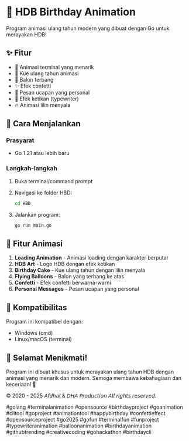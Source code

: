 # 🎉 HDB Birthday Animation

Program animasi ulang tahun modern yang dibuat dengan Go untuk merayakan HDB!

## ✨ Fitur

- 🎨 Animasi terminal yang menarik
- 🎂 Kue ulang tahun animasi
- 🎈 Balon terbang
- ✨ Efek confetti
- 🎊 Pesan ucapan yang personal
- 💫 Efek ketikan (typewriter)
- 🔥 Animasi lilin menyala

## 🚀 Cara Menjalankan

### Prasyarat

- Go 1.21 atau lebih baru

### Langkah-langkah

1. Buka terminal/command prompt
2. Navigasi ke folder HBD:

   ```bash
   cd HBD
   ```

3. Jalankan program:
   ```bash
   go run main.go
   ```

## 🎯 Fitur Animasi

1. **Loading Animation** - Animasi loading dengan karakter berputar
2. **HDB Art** - Logo HDB dengan efek ketikan
3. **Birthday Cake** - Kue ulang tahun dengan lilin menyala
4. **Flying Balloons** - Balon yang terbang ke atas
5. **Confetti** - Efek confetti berwarna-warni
6. **Personal Messages** - Pesan ucapan yang personal

## 🎨 Kompatibilitas

Program ini kompatibel dengan:

- Windows (cmd)
- Linux/macOS (terminal)

## 🎊 Selamat Menikmati!

Program ini dibuat khusus untuk merayakan ulang tahun HDB dengan animasi yang menarik dan modern. Semoga membawa kebahagiaan dan keceriaan! 🎉

© 2020 - 2025 𝘈𝘧𝘥𝘩𝘢𝘭 & 𝘋𝘏𝘈 𝘗𝘳𝘰𝘥𝘶𝘤𝘵𝘪𝘰𝘯  𝘈𝘭𝘭 𝘳𝘪𝘨𝘩𝘵𝘴 𝘳𝘦𝘴𝘦𝘳𝘷𝘦𝘥.



#golang #terminalanimation #opensource #birthdayproject #goanimation 
#clitool #goproject #animationtool #happybirthday #confettieffect 
#opensourceproject #go2025 #gofun #terminalfun #funproject 
#typewriteranimation #balloonanimation #birthdayanimation
#githubtrending #creativecoding #gohackathon #birthdaycli

